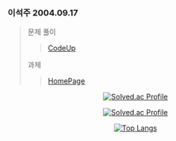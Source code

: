 <div class="text-justify>
<div class="pull-left">
                      
### 이석주 2004.09.17

>문제 풀이
>> [CodeUp](https://github.com/tjrenffl8/CodeUp.git)
>> 
>과제
>> [HomePage](https://github.com/tjrenffl8/Seotjuu.github.io.git)

</div>
<div class="pull-right" align="center">

[![Solved.ac Profile](http://mazassumnida.wtf/api/mini/generate_badge?boj=tjrenffl8)](https://solved.ac/tjrenffl8/)
                                      
[![Solved.ac Profile](http://mazassumnida.wtf/api/v2/generate_badge?boj=tjrenffl8)](https://solved.ac/tjrenffl8/)

[![Top Langs](https://github-readme-stats.vercel.app/api/top-langs/?username=Seotjuu&layout=compact)](https://github.com/anuraghazra/github-readme-stats)

</div>
</div>



